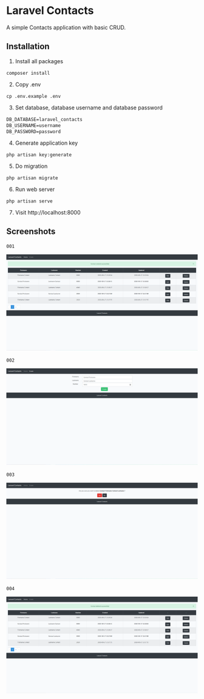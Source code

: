 # Laravel Contacts

A simple Contacts application with basic CRUD.

## Installation

01. Install all packages
```
composer install
```

02. Copy .env
```
cp .env.example .env
```

03. Set database, database username and database password
```
DB_DATABASE=laravel_contacts
DB_USERNAME=username
DB_PASSWORD=password
```

04. Generate application key
```
php artisan key:generate
```

05. Do migration
```
php artisan migrate
```

06. Run web server
```
php artisan serve
```

07. Visit http://localhost:8000

## Screenshots 

```
001
```
![001](readme/001.png)

```
002
```
![002](readme/002.png)

```
003
```
![003](readme/003.png)

```
004
```
![004](readme/004.png)

